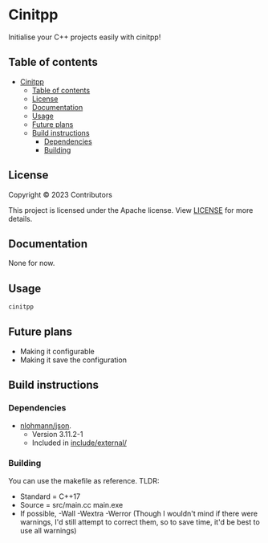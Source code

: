 # Cinitpp

Initialise your C++ projects easily with cinitpp!

## Table of contents

- [Cinitpp](#cinitpp)
  - [Table of contents](#table-of-contents)
  - [License](#license)
  - [Documentation](#documentation)
  - [Usage](#usage)
  - [Future plans](#future-plans)
  - [Build instructions](#build-instructions)
    - [Dependencies](#dependencies)
    - [Building](#building)

## License

Copyright © 2023 Contributors

This project is licensed under the Apache license. View [LICENSE](https://github.com/Renjian-buchai/cinitpp/blob/main/LICENSE) for more details.

## Documentation

None for now.

## Usage

```c++
cinitpp
```

## Future plans

- Making it configurable
- Making it save the configuration

## Build instructions

### Dependencies

- [nlohmann/json](https://github.com/nlohmann/json).
  - Version 3.11.2-1
  - Included in [include/external/](https://github.com/Renjian-buchai/cinitpp/blob/main/include/external)
    <!-- As of the branch, does not work. Wait for it to be merged sooner or later.-->

### Building

You can use the makefile as reference. TLDR:

- Standard = C++17
- Source = src/main.cc main.exe
- If possible, -Wall -Wextra -Werror (Though I wouldn't mind if there were warnings, I'd still attempt to correct them, so to save time, it'd be best to use all warnings)
